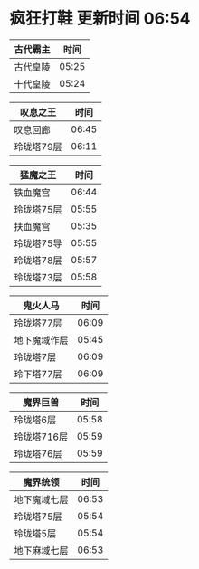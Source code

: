 # 疯狂打鞋 更新时间 06:54

| 古代霸主   | 时间    |
|--------|-------|
| 古代皇陵 | 05:25 |
| 十代皇陵 | 05:24 |

| 叹息之王   | 时间    |
|--------|-------|
| 叹息回廊 | 06:45 |
| 玲珑塔79层 | 06:11 |

| 猛魔之王   | 时间    |
|--------|-------|
| 铁血魔宫 | 06:44 |
| 玲珑塔75层 | 05:55 |
| 扶血魔宫 | 05:35 |
| 玲珑塔75导 | 05:55 |
| 玲珑塔78层 | 05:57 |
| 玲珑塔73层 | 05:58 |

| 鬼火人马   | 时间    |
|--------|-------|
| 玲珑塔77层 | 06:09 |
| 地下魔域作层 | 05:45 |
| 玲珑塔7层 | 06:09 |
| 玲下塔77层 | 06:09 |

| 魔界巨兽   | 时间    |
|--------|-------|
| 玲珑塔6层 | 05:58 |
| 玲珑塔716层 | 05:59 |
| 玲珑塔76层 | 05:59 |

| 魔界统领   | 时间    |
|--------|-------|
| 地下魔域七层 | 06:53 |
| 玲珑塔75层 | 05:54 |
| 玲珑塔5层 | 05:54 |
| 地下麻域七层 | 06:53 |